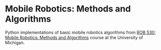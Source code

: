 # Mobile Robotics: Methods and Algorithms

Python implementations of basic mobile robotics algorithms from [ROB 530: Mobile Robotics: Methods and Algorithms](https://github.com/UMich-CURLY-teaching/UMich-ROB-530-public) course at the University of Michigan.